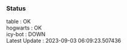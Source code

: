 ### Status


table : OK  
hogwarts : OK  
icy-bot : DOWN  
Latest Update : 2023-09-03 06:09:23.507436
